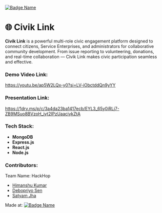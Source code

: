 [![Badge Name](https://i.postimg.cc/FFwvfkGk/built-at-hack36.png)](https://www.hack36.in)

# 🌐 Civik Link

**Civik Link** is a powerful multi-role civic engagement platform designed to connect citizens, Service Enterprises, and administrators for collaborative community development. From issue reporting to volunteering, donations, and real-time collaboration — Civik Link makes civic participation seamless and effective.

### Demo Video Link:
https://youtu.be/ap5W2LQx-y0?si=LV-iObctddQn9yYY

### Presentation Link:
https://1drv.ms/p/c/3a4da23ba1417ecb/EYL3_65y0iRLj7-ZB9MSuo8BVzoH_iyt2IPzUaaciykZtA

### Tech Stack:
- **MongoDB**
- **Express.js**
- **React.js**
- **Node.js**

### Contributors:
Team Name: HackHop
  - [Himanshu Kumar](https://github.com/0himanshu3)
  - [Debopriyo Sen](https://github.com/duke107)
  - [Satyam Jha](https://github.com/Stardust369)

Made at:
[![Badge Name](https://i.postimg.cc/FFwvfkGk/built-at-hack36.png)](https://www.hack36.in)

